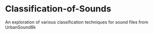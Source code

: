 # Classification-of-Sounds
An exploration of various classification techniques for sound files from UrbanSound8k
